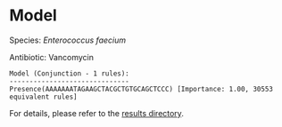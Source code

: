 
# Model

Species: *Enterococcus faecium*

Antibiotic: Vancomycin

```
Model (Conjunction - 1 rules):
------------------------------
Presence(AAAAAAATAGAAGCTACGCTGTGCAGCTCCC) [Importance: 1.00, 30553 equivalent rules]

```

For details, please refer to the [results directory](../../../../../results/scm_b/enterococcus%20faecium/vancomycin/repeat_5/).

